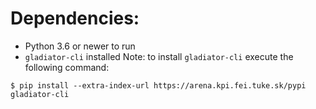 # Dependencies:

 - Python 3.6 or newer to run
 - `gladiator-cli` installed
Note: to install `gladiator-cli` execute the following command:
```
$ pip install --extra-index-url https://arena.kpi.fei.tuke.sk/pypi gladiator-cli
```